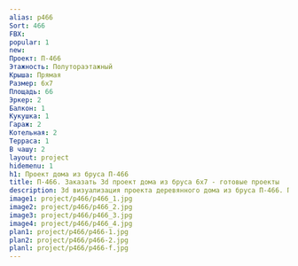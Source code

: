 ```yaml
---
alias: p466
Sort: 466
FBX: 
popular: 1
new: 
Проект: П-466
Этажность: Полутораэтажный
Крыша: Прямая
Размер: 6х7
Площадь: 66
Эркер: 2
Балкон: 1
Кукушка: 1
Гараж: 2
Котельная: 2
Терраса: 1
В чашу: 2
layout: project
hidemenu: 1
h1: Проект дома из бруса П-466
title: П-466. Заказать 3d проект дома из бруса 6х7 - готовые проекты
description: 3d визуализация проекта деревянного дома из бруса П-466. Площадь 66 м2, размер 6х7. Вы можете внести любые изменения в проект.
image1: project/p466/p466_1.jpg
image2: project/p466/p466_2.jpg
image3: project/p466/p466_3.jpg
image4: project/p466/p466_4.jpg
plan1: project/p466/p466-1.jpg
plan2: project/p466/p466-2.jpg
planl: project/p466/p466-f.jpg
---
```

